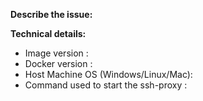 <!--
Please keep in mind that the GitHub issue tracker is mostly intended for bug reports, feature requests, deployment problems, or other enhancements.

For general usage questions, please consider posting on Stack Overflow or Gitter instead. You can find the links for all our support channels here: https://github.com/ml-tooling/ssh-proxy#-where-to-ask-questions
-->

**Describe the issue:**

<!-- Describe your issue, but please be descriptive! Include screenshots, logs, code or other info to help explain your problem -->

**Technical details:**

- Image version <!-- Docker image label -->: 
- Docker version <!-- run `docker version` on host machine -->: 
- Host Machine OS (Windows/Linux/Mac): 
- Command used to start the ssh-proxy <!-- e.g. `docker run -p 22 mltooling/ssh-proxy:latest` -->: